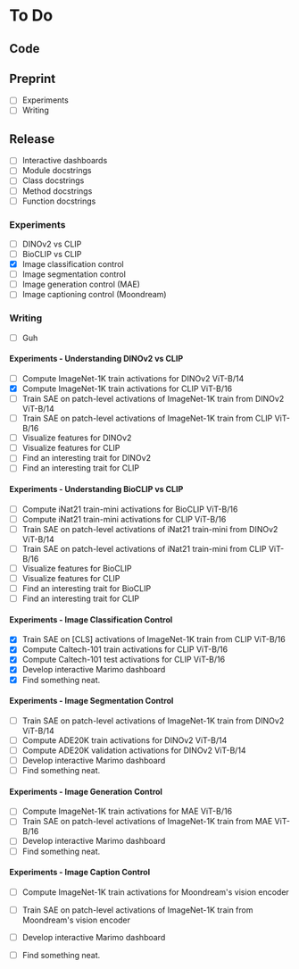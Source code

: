 # To Do

## Code

## Preprint

* [ ] Experiments
* [ ] Writing

## Release

* [ ] Interactive dashboards
* [ ] Module docstrings
* [ ] Class docstrings
* [ ] Method docstrings
* [ ] Function docstrings

### Experiments

* [ ] DINOv2 vs CLIP
* [ ] BioCLIP vs CLIP
* [x] Image classification control
* [ ] Image segmentation control
* [ ] Image generation control (MAE)
* [ ] Image captioning control (Moondream)

### Writing

* [ ] Guh

#### Experiments - Understanding DINOv2 vs CLIP

* [ ] Compute ImageNet-1K train activations for DINOv2 ViT-B/14
* [x] Compute ImageNet-1K train activations for CLIP ViT-B/16
* [ ] Train SAE on patch-level activations of ImageNet-1K train from DINOv2 ViT-B/14
* [ ] Train SAE on patch-level activations of ImageNet-1K train from CLIP ViT-B/16
* [ ] Visualize features for DINOv2
* [ ] Visualize features for CLIP
* [ ] Find an interesting trait for DINOv2
* [ ] Find an interesting trait for CLIP

#### Experiments - Understanding BioCLIP vs CLIP

* [ ] Compute iNat21 train-mini activations for BioCLIP ViT-B/16 
* [ ] Compute iNat21 train-mini activations for CLIP ViT-B/16
* [ ] Train SAE on patch-level activations of iNat21 train-mini from DINOv2 ViT-B/14
* [ ] Train SAE on patch-level activations of iNat21 train-mini from CLIP ViT-B/16
* [ ] Visualize features for BioCLIP
* [ ] Visualize features for CLIP
* [ ] Find an interesting trait for BioCLIP
* [ ] Find an interesting trait for CLIP

#### Experiments - Image Classification Control

* [x] Train SAE on [CLS] activations of ImageNet-1K train from CLIP ViT-B/16
* [x] Compute Caltech-101 train activations for CLIP ViT-B/16
* [x] Compute Caltech-101 test activations for CLIP ViT-B/16
* [x] Develop interactive Marimo dashboard
* [x] Find something neat.

#### Experiments - Image Segmentation Control

* [ ] Train SAE on patch-level activations of ImageNet-1K train from DINOv2 ViT-B/14
* [ ] Compute ADE20K train activations for DINOv2 ViT-B/14
* [ ] Compute ADE20K validation activations for DINOv2 ViT-B/14
* [ ] Develop interactive Marimo dashboard
* [ ] Find something neat.

#### Experiments - Image Generation Control

* [ ] Compute ImageNet-1K train activations for MAE ViT-B/16 
* [ ] Train SAE on patch-level activations of ImageNet-1K train from MAE ViT-B/16
* [ ] Develop interactive Marimo dashboard
* [ ] Find something neat.

#### Experiments - Image Caption Control

* [ ] Compute ImageNet-1K train activations for Moondream's vision encoder
* [ ] Train SAE on patch-level activations of ImageNet-1K train from Moondream's vision encoder 
* [ ] Develop interactive Marimo dashboard
* [ ] Find something neat.

